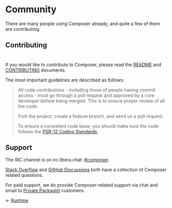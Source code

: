 # Community

There are many people using Composer already, and quite a few of them are
contributing.

## Contributing
#
If you would like to contribute to Composer, please read the
[README](https://github.com/composer/composer) and
[CONTRIBUTING](https://github.com/composer/composer/blob/main/.github/CONTRIBUTING.md)
documents.

The most important guidelines are described as follows:

> All code contributions - including those of people having commit access - must
> go through a pull request and approved by a core developer before being
> merged. This is to ensure proper review of all the code.
>
> Fork the project, create a feature branch, and send us a pull request.
>
> To ensure a consistent code base, you should make sure the code follows
> the [PSR-12 Coding Standards](https://www.php-fig.org/psr/psr-12/).

## Support

The IRC channel is on irc.libera.chat: [#composer](ircs://irc.libera.chat:6697/composer).

[Stack Overflow](https://stackoverflow.com/questions/tagged/composer-php) and
[GitHub Discussions](https://github.com/composer/composer/discussions) both have a
collection of Composer related questions.

For paid support, we do provide Composer-related support via chat and email to
[Private Packagist](https://packagist.com) customers.


&larr; [Runtime](07-runtime.md)
